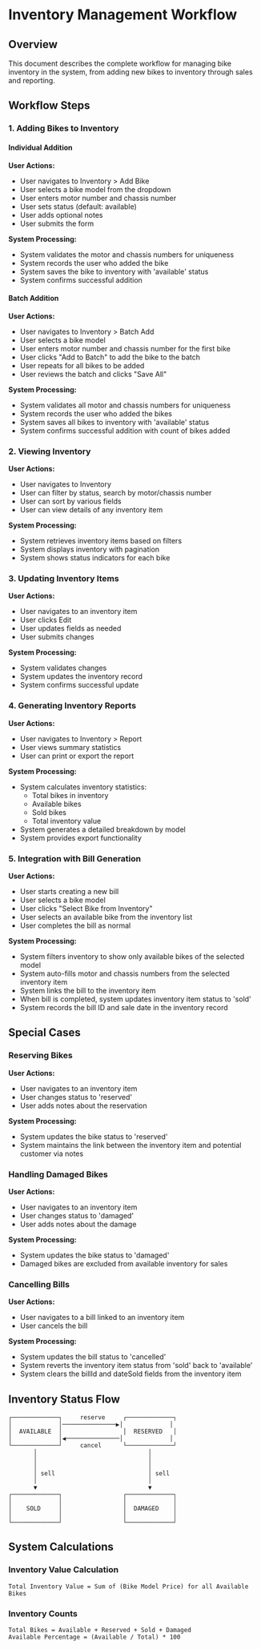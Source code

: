 # Inventory Management Workflow

## Overview

This document describes the complete workflow for managing bike inventory in the system, from adding new bikes to inventory through sales and reporting.

## Workflow Steps

### 1. Adding Bikes to Inventory

#### Individual Addition

**User Actions:**
- User navigates to Inventory > Add Bike
- User selects a bike model from the dropdown
- User enters motor number and chassis number
- User sets status (default: available)
- User adds optional notes
- User submits the form

**System Processing:**
- System validates the motor and chassis numbers for uniqueness
- System records the user who added the bike
- System saves the bike to inventory with 'available' status
- System confirms successful addition

#### Batch Addition

**User Actions:**
- User navigates to Inventory > Batch Add
- User selects a bike model
- User enters motor number and chassis number for the first bike
- User clicks "Add to Batch" to add the bike to the batch
- User repeats for all bikes to be added
- User reviews the batch and clicks "Save All"

**System Processing:**
- System validates all motor and chassis numbers for uniqueness
- System records the user who added the bikes
- System saves all bikes to inventory with 'available' status
- System confirms successful addition with count of bikes added

### 2. Viewing Inventory

**User Actions:**
- User navigates to Inventory
- User can filter by status, search by motor/chassis number
- User can sort by various fields
- User can view details of any inventory item

**System Processing:**
- System retrieves inventory items based on filters
- System displays inventory with pagination
- System shows status indicators for each bike

### 3. Updating Inventory Items

**User Actions:**
- User navigates to an inventory item
- User clicks Edit
- User updates fields as needed
- User submits changes

**System Processing:**
- System validates changes
- System updates the inventory record
- System confirms successful update

### 4. Generating Inventory Reports

**User Actions:**
- User navigates to Inventory > Report
- User views summary statistics
- User can print or export the report

**System Processing:**
- System calculates inventory statistics:
  - Total bikes in inventory
  - Available bikes
  - Sold bikes
  - Total inventory value
- System generates a detailed breakdown by model
- System provides export functionality

### 5. Integration with Bill Generation

**User Actions:**
- User starts creating a new bill
- User selects a bike model
- User clicks "Select Bike from Inventory"
- User selects an available bike from the inventory list
- User completes the bill as normal

**System Processing:**
- System filters inventory to show only available bikes of the selected model
- System auto-fills motor and chassis numbers from the selected inventory item
- System links the bill to the inventory item
- When bill is completed, system updates inventory item status to 'sold'
- System records the bill ID and sale date in the inventory record

## Special Cases

### Reserving Bikes

**User Actions:**
- User navigates to an inventory item
- User changes status to 'reserved'
- User adds notes about the reservation

**System Processing:**
- System updates the bike status to 'reserved'
- System maintains the link between the inventory item and potential customer via notes

### Handling Damaged Bikes

**User Actions:**
- User navigates to an inventory item
- User changes status to 'damaged'
- User adds notes about the damage

**System Processing:**
- System updates the bike status to 'damaged'
- Damaged bikes are excluded from available inventory for sales

### Cancelling Bills

**User Actions:**
- User navigates to a bill linked to an inventory item
- User cancels the bill

**System Processing:**
- System updates the bill status to 'cancelled'
- System reverts the inventory item status from 'sold' back to 'available'
- System clears the billId and dateSold fields from the inventory item

## Inventory Status Flow

```
┌─────────────┐     reserve     ┌─────────────┐
│             │───────────────▶│             │
│  AVAILABLE  │                 │  RESERVED   │
│             │◀───────────────│             │
└─────────────┘     cancel      └─────────────┘
       │                               │
       │                               │
       │                               │
       │ sell                          │ sell
       │                               │
       ▼                               ▼
┌─────────────┐                 ┌─────────────┐
│             │                 │             │
│    SOLD     │                 │  DAMAGED    │
│             │                 │             │
└─────────────┘                 └─────────────┘
```

## System Calculations

### Inventory Value Calculation
```
Total Inventory Value = Sum of (Bike Model Price) for all Available Bikes
```

### Inventory Counts
```
Total Bikes = Available + Reserved + Sold + Damaged
Available Percentage = (Available / Total) * 100
```
